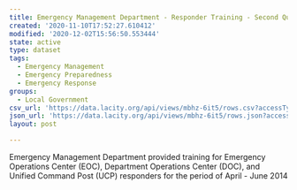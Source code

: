 ```yaml
---
title: Emergency Management Department - Responder Training - Second Quarter 2014
created: '2020-11-10T17:52:27.610412'
modified: '2020-12-02T15:56:50.553444'
state: active
type: dataset
tags:
  - Emergency Management
  - Emergency Preparedness
  - Emergency Response
groups:
  - Local Government
csv_url: 'https://data.lacity.org/api/views/mbhz-6it5/rows.csv?accessType=DOWNLOAD'
json_url: 'https://data.lacity.org/api/views/mbhz-6it5/rows.json?accessType=DOWNLOAD'
layout: post

---
```

Emergency Management Department provided training for Emergency Operations Center (EOC), Department Operations Center (DOC), and Unified Command Post (UCP) responders for the period of April - June 2014
